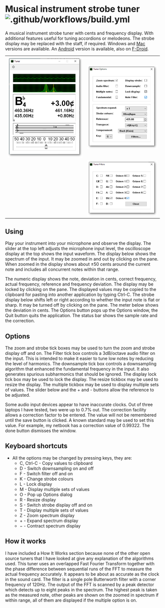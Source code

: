 # Musical instrument strobe tuner ![.github/workflows/build.yml](https://github.com/billthefarmer/ctuner/workflows/.github/workflows/build.yml/badge.svg)

A musical instrument strobe tuner with cents and frequency
display. With additional features useful for tuning accordions or
melodeons. The strobe display may be replaced with the staff, if
required. Windows and [Mac](swift) versions are available. An
[Android](https://github.com/billthefarmer/tuner) version is
available, also on
[F-Droid](https://f-droid.org/packages/org.billthefarmer.tuner).

|     |     |
| --- | --- |
| ![Tuner](https://github.com/billthefarmer/billthefarmer.github.io/raw/master/images/ctuner/Tuner.png) | ![Options](https://github.com/billthefarmer/billthefarmer.github.io/raw/master/images/ctuner/Options.png) |
|     | ![Filters](https://github.com/billthefarmer/billthefarmer.github.io/raw/master/images/ctuner/Filters.png) |


## Using

Play your instrument into your microphone and observe the
display. The slider at the top left adjusts the microphone input
level, the oscilloscope display at the top shows the input
waveform. The display below shows the spectrum of the input. It
may be zoomed in and out by clicking on the pane. When zoomed in
the display shows about ±50 cents around the current note and
includes all concurrent notes within that range.

The numeric display shows the note, deviation in cents, correct
frequency, actual frequency, reference and frequency
deviation. The display may be locked by clicking on the pane. The
displayed values may be copied to the clipboard for pasting into
another application by typing Ctrl-C. The strobe display below
shifts left or right according to whether the input note is flat
or sharp. It may be turned off by clicking on the pane. The meter
below shows the deviation in cents. The Options button pops up
the Options window, the Quit button quits the application. The
status bar shows the sample rate and the correction.

## Options

The zoom and strobe tick boxes may be used to turn the zoom and
strobe display off and on. The Filter tick box controls a
3dB/octave audio filter on the input. This is intended to make it
easier to tune low notes by reducing the level of harmonics. The
downsample tick box controls a downsampling algorithm that
enhanced the fundamental frequency in the input. It also
generates spurious subharmonics that should be ignored. The
display lock tick box may be used to lock the display. The resize
tickbox may be used to resize the display. The multiple tickbox
may be used to display multiple sets of values. The slider below
and the + and - buttons allow the reference to be adjusted.

Some audio input devices appear to have inaccurate clocks. Out of
three laptops I have tested, two were up to 0.7% out. The
correction facility allows a correction factor to be entered. The
value will not be remembered until the save button is clicked. A
known standard may be used to set this value. For example, my
netbook has a correction value of 0.99322. The done button
dismisses the window.

## Keyboard shortcuts

  * All the options may be changed by pressing keys, they are:
    * C, Ctrl-C - Copy values to clipboard
    * D - Switch downsampling on and off
    * F - Switch filter off and on
    * K - Change strobe colours
    * L - Lock display
    * M - Display multiple sets of values
    * O - Pop up Options dialog
    * R - Resize display
    * S - Switch strobe display off and on
    * T - Display multiple sets of values
    * Z - Zoom spectrum display
    * &plus; - Expand spectrum display
    * &minus; - Contract spectrum display

## How it works

I have included a How It Works section because none of the other
open source tuners that I have looked at give any explanation of
the algorithms used. This tuner uses an overlapped Fast Fourier
Transform together with the phase difference between sequential
runs of the FFT to measure the actual frequency accurately. It
appears to be about as accurate as the clock in the sound
card. The filter is a single pole Butterworth filter with a
corner frequency of 120Hz. The output of the FFT is scanned by a
peak detector which detects up to eight peaks in the
spectrum. The highest peak is taken as the measured note, other
peaks are shown on the zoomed in spectrum if within range, all of
them are displayed if the multiple option is on.
